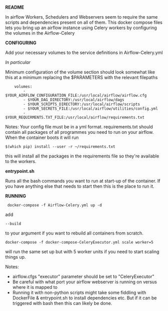 **README**

In airflow Workers, Schedulers and Webservers seem to require the same scripts and dependencies present on all of them. 
This docker compose files lets you bring up an airflow instance using Celery workers by configuring the volumes in the 
Airflow-Celery

**CONFIGURING**

Add your necessary volumes to the service definitions in Airflow-Celery.yml

*In particular*

Minimum configuration of the volume section should look somewhat like this at a minimum replacing the $PARAMETERS with the relevant filepaths

        volumes:
            - $YOUR_AIRFLOW_CONFIGURATION_FILE:/usr/local/airflow/airflow.cfg
            - $YOUR_DAG_DIRECTORY:/usr/local/airflow/dags
            - $YOUR_SCRIPTS_DIRECTORY:/usr/local/airflow/scripts
            - $YOUR_SECRETS_FILE:/usr/local/airflow/utilities/config.yml
            - $YOUR_REQUIRMENTS.TXT_FILE:/usr/local/airflow/requirements.txt

Notes:
Your config file must be in a yml format.
requirements.txt should contain all packages of all programmes you need to run on your airflow. When the container
boots it will run 

    $(which pip) install --user -r ~/requirements.txt
    
this will install all the packages in the requirements file so they're available to the workers. 

**entrypoint.sh**

Runs all the bash commands you want to run at start-up of the container. If you have anything else that needs to start
then this is the place to run it.  

**RUNNING**

     docker-compose -f Airflow-Celery.yml up -d
 
add 

    --build
    
to your argument if you want to rebuild all containers from scratch. 

    docker-compose -f docker-compose-CeleryExecutor.yml scale worker=5
    
will run the same set up but with 5 worker units if you need to start scaling things up. 

Notes:
- airflow.cfgs "executor" parameter should be set to "CeleryExecutor"
- Be careful with what port your airflow webserver is running on versus where it is mapped to 
- Running it with non-python scripts might take some fiddling with DockerFile & entrypoint.sh to install dependencies etc. But if 
it can be triggered with bash then this can likely be done. 